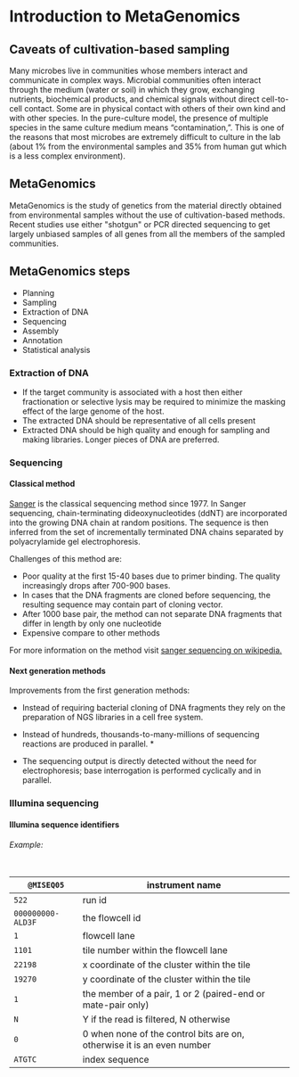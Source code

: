 # Introduction to MetaGenomics

## Caveats of cultivation-based sampling

Many microbes live in communities whose members interact and communicate in complex ways. Microbial communities often interact through the medium (water or soil) in which they grow, exchanging nutrients, biochemical products, and chemical signals without direct cell-to-cell contact. Some are in physical contact with others of their own kind and with other species.
In the pure-culture model, the presence of multiple species in the same culture medium means “contamination,”. This is one of the reasons that
most microbes are extremely difficult to culture in the lab (about 1% from the environmental samples and 35% from human gut which is a less complex environment).

## MetaGenomics

MetaGenomics is the study of genetics from the material directly obtained from environmental samples without the use of cultivation-based methods. Recent studies use either "shotgun" or PCR directed sequencing to get largely unbiased samples of all genes from all the members of the sampled communities.

## MetaGenomics steps

* Planning
* Sampling
* Extraction of DNA
* Sequencing
* Assembly
* Annotation
* Statistical analysis

### Extraction of DNA

* If the target community is associated with a host then either fractionation or selective lysis may be required to minimize the masking effect of the large genome of the host.
* The extracted DNA should be representative of all cells present
* Extracted DNA should be high quality and enough for sampling and making libraries. Longer pieces of DNA are preferred.

### Sequencing

#### Classical method
[Sanger](https://www.ncbi.nlm.nih.gov/pubmed/271968) is the classical sequencing method since 1977. In Sanger sequencing, chain-terminating dideoxynucleotides (ddNT) are incorporated into the growing DNA chain at random positions. The sequence is then inferred from the set of incrementally terminated DNA chains separated by polyacrylamide gel electrophoresis.

Challenges of this method are:
* Poor quality at the first 15-40 bases due to primer binding. The quality increasingly drops after 700-900 bases.
* In cases that the DNA fragments are cloned before sequencing, the resulting sequence may contain part of cloning vector.
* After 1000 base pair, the method can not separate DNA fragments that differ in length by only one nucleotide  
* Expensive  compare to other methods

For more information on the method visit [sanger sequencing on wikipedia.](https://en.wikipedia.org/wiki/Sanger_sequencing)

#### Next generation methods
Improvements from the first generation methods:
* Instead of requiring bacterial cloning of DNA fragments they rely on the preparation of NGS libraries in a cell free system.
*  Instead of hundreds, thousands-to-many-millions of sequencing reactions are produced in parallel. *

* The sequencing output is directly detected without the need for electrophoresis; base interrogation is performed cyclically and in parallel.


### Illumina sequencing


#### Illumina sequence identifiers  

###### Example:

```@MISEQ05:522:000000000-ALD3F:1:1101:22198:19270 1:N:0:ATGTC
```

|` @MISEQ05` | instrument name |
| --- | --- |
| `522` | run id |
| `000000000-ALD3F`| the flowcell id|
| `1` | flowcell lane |
| `1101`| tile number within the flowcell lane|
|`22198`| x coordinate of the cluster within the tile|
|`19270`| y coordinate of the cluster within the tile|
|`1`| the member of a pair, 1 or 2 (paired-end or mate-pair only)|
|`N`| Y if the read is filtered, N otherwise|
|`0`| 0 when none of the control bits are on, otherwise it is an even number|
| `ATGTC`| index sequence|
